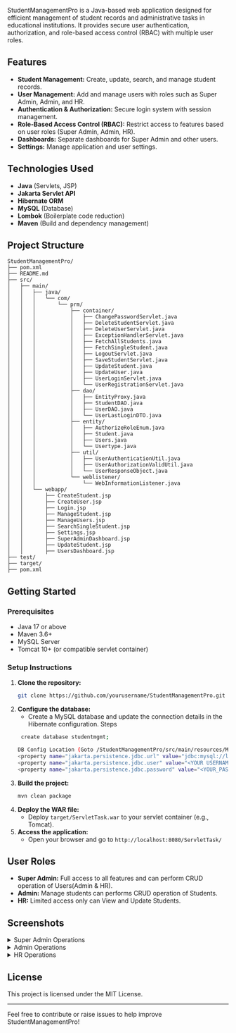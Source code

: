 StudentManagementPro is a Java-based web application designed for efficient management of student records and administrative tasks in educational institutions. It provides secure user authentication, authorization, and role-based access control (RBAC) with multiple user roles.

## Features

- **Student Management:** Create, update, search, and manage student records.
- **User Management:** Add and manage users with roles such as Super Admin, Admin, and HR.
- **Authentication & Authorization:** Secure login system with session management.
- **Role-Based Access Control (RBAC):** Restrict access to features based on user roles (Super Admin, Admin, HR).
- **Dashboards:** Separate dashboards for Super Admin and other users.
- **Settings:** Manage application and user settings.

## Technologies Used

- **Java** (Servlets, JSP)
- **Jakarta Servlet API**
- **Hibernate ORM**
- **MySQL** (Database)
- **Lombok** (Boilerplate code reduction)
- **Maven** (Build and dependency management)

## Project Structure

```
StudentManagementPro/
├── pom.xml
├── README.md
├── src/
│   ├── main/
│   │   ├── java/
│   │   │   └── com/
│   │   │       └── prm/
│   │   │           ├── container/
│   │   │           │   ├── ChangePasswordServlet.java
│   │   │           │   ├── DeleteStudentServlet.java
│   │   │           │   ├── DeleteUserServlet.java
│   │   │           │   ├── ExceptionHandlerServlet.java
│   │   │           │   ├── FetchAllStudents.java
│   │   │           │   ├── FetchSingleStudent.java
│   │   │           │   ├── LogoutServlet.java
│   │   │           │   ├── SaveStudentServlet.java
│   │   │           │   ├── UpdateStudent.java
│   │   │           │   ├── UpdateUser.java
│   │   │           │   ├── UserLoginServlet.java
│   │   │           │   └── UserRegistrationServlet.java
│   │   │           ├── dao/
│   │   │           │   ├── EntityProxy.java
│   │   │           │   ├── StudentDAO.java
│   │   │           │   ├── UserDAO.java
│   │   │           │   └── UserLastLoginDTO.java
│   │   │           ├── entity/
│   │   │           │   ├── AuthorizeRoleEnum.java
│   │   │           │   ├── Student.java
│   │   │           │   ├── Users.java
│   │   │           │   └── Usertype.java
│   │   │           ├── util/
│   │   │           │   ├── UserAuthenticationUtil.java
│   │   │           │   ├── UserAuthorizationValidUtil.java
│   │   │           │   └── UserResponseObject.java
│   │   │           └── weblistener/
│   │   │               └── WebInformationListener.java
│   │   └── webapp/
│   │       ├── CreateStudent.jsp
│   │       ├── CreateUser.jsp
│   │       ├── Login.jsp
│   │       ├── ManageStudent.jsp
│   │       ├── ManageUsers.jsp
│   │       ├── SearchSingleStudent.jsp
│   │       ├── Settings.jsp
│   │       ├── SuperAdminDashboard.jsp
│   │       ├── UpdateStudent.jsp
│   │       ├── UsersDashboard.jsp
├── test/
├── target/
├── pom.xml

```

## Getting Started

### Prerequisites
- Java 17 or above
- Maven 3.6+
- MySQL Server
- Tomcat 10+ (or compatible servlet container)

### Setup Instructions
1. **Clone the repository:**
   ```sh
   git clone https://github.com/yourusername/StudentManagementPro.git
   ```
2. **Configure the database:**
   - Create a MySQL database and update the connection details in the Hibernate configuration.
   Steps
    ```sh
     create database studentmgmt;
    
   DB Config Location (Goto /StudentManagementPro/src/main/resources/META-INF/persistence.xml)
   <property name="jakarta.persistence.jdbc.url" value="jdbc:mysql://localhost:3306/studentmgmt" />
   <property name="jakarta.persistence.jdbc.user" value="<YOUR USERNAME>" />
   <property name="jakarta.persistence.jdbc.password" value="<YOUR_PASSWORD>" />
    ```
3. **Build the project:**
   ```sh
   mvn clean package
   ```
4. **Deploy the WAR file:**
   - Deploy `target/ServletTask.war` to your servlet container (e.g., Tomcat).
5. **Access the application:**
   - Open your browser and go to `http://localhost:8080/ServletTask/`

## User Roles
- **Super Admin:** Full access to all features and can perform CRUD operation of Users(Admin & HR).
- **Admin:** Manage students can performs CRUD operation of Students.
- **HR:** Limited access only can View and Update Students.

## Screenshots

<details>
<summary>Super Admin Operations </summary>
   ##### Home Page
     <img width="1910" height="922" alt="Homepage1" src="https://github.com/user-attachments/assets/f626c0a7-3be2-430e-b6b3-9187bceb0340" />
   ##### Dashboard
     <img width="1910" height="922" alt="SuperAdminDashboard" src="https://github.com/user-attachments/assets/c4b3c7fc-3397-4595-9f8a-fefac931ff48" />
   #### Create User
     <img width="1910" height="922" alt="sp-createuser" src="https://github.com/user-attachments/assets/628890ac-26c3-4c40-934f-12acd61c8710" />
   ##### Manage User
     <img width="1910" height="922" alt="sp-manageuser" src="https://github.com/user-attachments/assets/4422dbe4-ef4e-4bf5-addf-db7933a881e5" />
</details>
<details>
 <summary>Admin Operations </summary>
  #####Admin Dashboard
   <img width="1910" height="922" alt="AdminDashboard" src="https://github.com/user-attachments/assets/89c0fe18-7faa-4f94-a0fe-5747bf4bd08e" />
  ##### Create Student
   <img width="1920" height="1080" alt="adminCreateStudent" src="https://github.com/user-attachments/assets/7ab8bde3-05f9-4c40-bb0e-6172165e7f6d" />
  ##### Manage Student
   <img width="1910" height="922" alt="adminManageStudent" src="https://github.com/user-attachments/assets/0409109d-c610-4443-a8b5-85b2f7242b2d" />
  ##### Search Student
   <img width="1910" height="922" alt="AdminSearchStudent" src="https://github.com/user-attachments/assets/76833d13-7ef8-4817-aafd-8e437f232f21" />
  ##### Update Student
   <img width="1910" height="922" alt="adminUpdateStudent" src="https://github.com/user-attachments/assets/2aaaff6e-4de3-4fbd-9cb1-93670194907a" />
  ##### Setting
   <img width="1910" height="922" alt="AdminSetting" src="https://github.com/user-attachments/assets/0225f437-5457-40e1-b5fd-6bd56126666b" />

</details>
<details>
 <summary>HR Operations </summary>
  ##### HR Dashboard
   <img width="1910" height="922" alt="HRDashboard" src="https://github.com/user-attachments/assets/bcc47669-6f32-4b01-87ec-0a0b00e3ce95" />
  ##### Manage Student
   <img width="1910" height="922" alt="HRManageStudent" src="https://github.com/user-attachments/assets/e4cb2605-cc2c-4329-b11a-10aa20fc7c43" />
  ##### Search Student
   <img width="1910" height="922" alt="HRSearchStudent" src="https://github.com/user-attachments/assets/1684f573-8951-4fbe-80ac-03cbdeff80af" />
  ##### Update Student
   <img width="1910" height="922" alt="HRUpdateStudent" src="https://github.com/user-attachments/assets/02919b91-6049-43da-823e-d3f3735e6302" />
  ##### Setting
   <img width="1910" height="922" alt="HRSetting" src="https://github.com/user-attachments/assets/4cad8550-e142-41a3-8677-29ef90f3ec12" />
</details>

## License
This project is licensed under the MIT License.

---
Feel free to contribute or raise issues to help improve StudentManagementPro!
